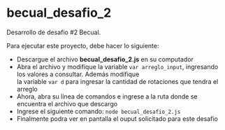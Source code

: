 # becual_desafio_2
Desarrollo de desafio #2 Becual.

Para ejecutar este proyecto, debe hacer lo siguiente:
+ Descargue el archivo **becual_desafio_2.js** en su computador
+ Abra el archivo y modifique la variable ```var arreglo_input```, ingresando los valores a consultar. Además modifique  
la variable ```var d``` para ingresar la cantidad de rotaciones que tendra el arreglo
+ Ahora, abra su linea de comandos e ingrese a la ruta donde se encuentra el archivo que descargo
+ Ingrese el siguiente comando: ```node becual_desafio_2.js```
+ Finalmente podra ver en pantalla el ouput solicitado para este desafio
